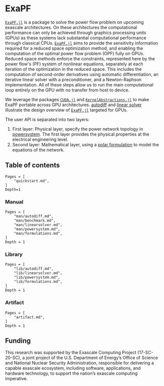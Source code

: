 # ExaPF

[`ExaPF.jl`](https://github.com/exanauts/ExaPF.jl) is a
package to solve the power flow problem on upcoming exascale architectures.
On these architectures the computational performance can only be achieved through graphics processing units (GPUs) as these systems lack substantial computational performance through classical CPUs.
[`ExaPF.jl`](https://github.com/exanauts/ExaPF.jl) aims to
provide the sensitivity information required for a reduced space optimization
method, and enabling the computation of the optimal power flow problem (OPF)
fully on GPUs. Reduced space methods enforce the constraints, represented here by
the power flow's (PF) system of nonlinear equations, separately at each
iteration of the optimization in the reduced space.
This includes the computation of second-order derivatives using automatic
differentiation, an iterative linear solver with a preconditioner, and a
Newton-Raphson implementation. All of these steps allow us to run the main
computational loop entirely on the GPU with no transfer from host to device.

We leverage the packages [`CUDA.jl`](https://github.com/JuliaGPU/CUDA.jl) and [`KernelAbstractions.jl`](https://github.com/JuliaGPU/KernelAbstractions.jl) to make ExaPF portable across GPU architectures.
[autodiff](man/autodiff.md) and [linear solver](man/linearsolver.md) illustrate
the design overview of [`ExaPF.jl`](https://github.com/exanauts/ExaPF.jl) targeted for GPUs.

The user API is separated into two layers:

1. First layer: Physical layer, specify the power network topology in [powersystem](man/powersystem.md). The first layer provides the physical properties at the electrical engineering level.
2. Second layer: Mathematical layer, using a [polar formulation](lib/formulations.md) to model the equations of the network.


## Table of contents

```@contents
Pages = [
    "quickstart.md",
]
Depth=1
```

### Manual

```@contents
Pages = [
    "man/autodiff.md",
    "man/benchmark.md",
    "man/linearsolver.md",
    "man/powersystem.md",
    "man/formulations.md",
]
Depth = 1
```

### Library

```@contents
Pages = [
    "lib/autodiff.md",
    "lib/linearsolver.md",
    "lib/powersystem.md",
    "lib/formulations.md",
]
Depth = 1
```

### Artifact
```@contents
Pages = [
    "artifact.md",
]
Depth = 1
```


## Funding

This research was supported by the Exascale Computing Project (17-SC-20-SC), a joint project of the U.S. Department of Energy’s Office of Science and National Nuclear Security Administration, responsible for delivering a capable exascale ecosystem, including software, applications, and hardware technology, to support the nation’s exascale computing imperative.
